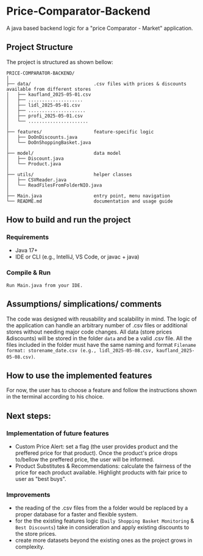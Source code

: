 # Price-Comparator-Backend

A java based backend logic for a "price Comparator - Market" application. 

## Project Structure

The project is structured as shown bellow:
```
PRICE-COMPARATOR-BACKEND/
│
├── data/                       .csv files with prices & discounts available from different stores
│   ├── kaufland_2025-05-01.csv
│   ├── ....................
│   ├── lidl_2025-05-01.csv
│   ├── .....................
│   ├── profi_2025-05-01.csv
│   └── ......................
│
├── features/                   feature-specific logic
│   ├── DoOnDiscounts.java
│   └── DoOnShoppingBasket.java
│
├── model/                      data model
│   ├── Discount.java
│   └── Product.java
│
├── utils/                      helper classes
│   ├── CSVReader.java
│   └── ReadFilesFromFolderNIO.java
│
├── Main.java                   entry point, menu navigation
└── README.md                   documentation and usage guide
```

## How to build and run the project

### Requirements
- Java 17+
- IDE or CLI (e.g., IntelliJ, VS Code, or javac + java)

### Compile & Run
```
Run Main.java from your IDE.
```

## Assumptions/ simplications/ comments

The code was designed with reusability and scalability in mind. The logic of the application can handle an arbitrary number of .csv files or additional stores without needing major code changes.
All data (store prices &discounts) will be stored in the folder `data` and be a valid .csv file.
All the files included in the folder must have the same naming and format `Filename format: storename_date.csv (e.g., lidl_2025-05-08.csv,
kaufland_2025-05-08.csv)`.

## How to use the implemented features

For now, the user has to choose a feature and follow the instructions shown in the terminal according to his choice.

## Next steps:

### Implementation of future features
- Custom Price Alert: set a flag (the user provides product and the preffered price for that product). Once the product's price drops to/bellow the preffered price, the user will be informed.
- Product Substitutes & Recommendations: calculate the fairness of the price for each product available. Highlight products with fair price to user as "best buys".

### Improvements
- the reading of the .csv files from the a folder would be replaced by a proper database for a faster and flexible system.
- for the the existing features logic (`Daily Shopping Basket Monitoring` & `Best Discounts`) take in consideration and apply existing discounts to the store prices.
- create more datasets beyond the existing ones as the project grows in complexity. 
